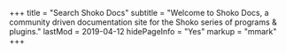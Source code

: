 +++
title = "Search Shoko Docs"
subtitle = "Welcome to Shoko Docs, a community driven documentation site for the Shoko series of programs & plugins."
lastMod = 2019-04-12
hidePageInfo = "Yes"
markup = "mmark"
+++

<!-- Google Custom Search Engine -->
<script async src="https://cse.google.com/cse.js?cx=000649133662658939805:7nv0dx66q_4"></script>

<style type="text/css">

.gsc-control-cse {
    background-color: var(--backgroundColor);
    border-color: var(--backgroundColor);
    font-family: "Muli", sans-serif;
	font-weight: 600;
	letter-spacing: 0.5px;
}

.gsc-input-box {
    border: 1px solid var(--borderColor);
    border-color: var(--borderColor);
    background: var(--backgroundColor);
}

.gsc-input {
    background: var(--backgroundColor) !important;
    color: var(--fontColor) !important;
}

.gsc-above-wrapper-area {
    border-bottom: 1px solid var(--borderColor);
    padding: 5px 0 5px 0;
}

.gsc-result-info {
	color: var(--fontColor);
}

.gsc-orderby-label {
    color: var(--fontColor) !important;
}

.gsc-orderby {
	color: var(--fontColor);
    font-weight: 600;
}

.gsc-selected-option-container {
    background: var(--backgroundColor);
    border: 1px solid var(--borderColor);
	color: var(--fontColor);
}

.gsc-control-cse .gsc-option-menu {
    background: var(--backgroundColor);
    border: 1px solid var(--borderColor);
	color: var(--fontColor);
}

.gsc-option-menu-item-highlighted {
    background-color: var(--linkActive);
	color: var(--fontColor);
}

.gsc-option-menu-item {
	color: var(--fontColor) !important;
}

.gs-title, .gs-title > b {
	font-family: "Exo 2", sans-serif;
	color: var(--linkNormal) !important;
}

.gs-title > b:hover, .gs-title:hover {
	color: var(--linkActive) !important;
}

.gs-webResult div.gs-visibleUrl, .gs-imageResult div.gs-visibleUrl {
	color: var(--sideNavTitle) !important;
	font-size: 0.85rem;
}

.gsc-webResult .gsc-result {
    background-color: var(--backgroundColor);
    border-color: var(--backgroundColor);
}

.gsc-webResult.gsc-result:hover {
    background-color: var(--backgroundColor);
    border-color: var(--backgroundColor);
}

.gs-snippet {
	color: var(--fontColor);
	font-family: "Muli", sans-serif;
	font-size: 0.85rem;
	font-weight: 600;
	line-height: 1.9;
}

.gs-webResult .gs-snippet {
	color: var(--fontColor);
}

.gsc-results .gsc-cursor-box .gsc-cursor-current-page {
    border-color: var(--borderColor);
    background-color: var(--backgroundColor);;
	color: var(--linkActive) !important;
}

.gsc-results .gsc-cursor-box .gsc-cursor-page {
    border-color: var(--borderColor);
    background-color: var(--backgroundColor);;
	color: var(--linkNormal);
}

.gcsc-find-more-on-google-magnifier {
    fill: var(--linkNormal);;
}

.gcsc-find-more-on-google {
	color: var(--linkNormal);
}

.gs-no-results-result .gs-snippet,
.gs-error-result .gs-snippet {
  border: 1px solid var(--borderColor);
  background-color: var(--backgroundColor);
}

</style>

<div class="gcse-search"></div>
